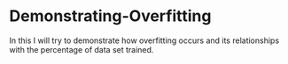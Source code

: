 # Demonstrating-Overfitting

In this I will try to demonstrate how overfitting occurs and its relationships with the percentage of data set trained.
